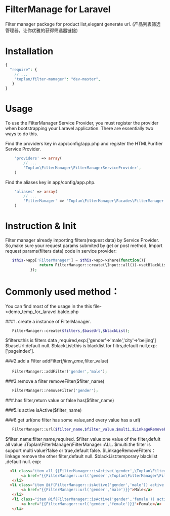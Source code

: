 # FilterManage for Laravel
Filter manager package for product list,elegant generate url.
(产品列表筛选管理器，让你优雅的获得筛选器链接)

# Installation

```php
{
  "require": {
    // ...
    "toplan/filter-manager": "dev-master",
   }
}
```

# Usage

To use the FilterManager Service Provider, you must register the provider when bootstrapping your Laravel application. There are essentially two ways to do this.

Find the providers key in app/config/app.php and register the HTMLPurifier Service Provider.
```php
    'providers' => array(
        // ... 
        'Toplan\FilterManager\FilterManagerServiceProvider',
    )
```    
Find the aliases key in app/config/app.php.
```php
    'aliases' => array(
        // ...
        'FilterManager' => 'Toplan\FilterManager\Facades\FilterManager',
    )
```

# Instruction & Init
 Filter manager already importing filters(request data) by Service Provider.
 So,make sure your request params submited by get or post method,
 Import request params(filters data) code in service provider:
 ```php
    $this->app['FilterManager'] = $this->app->share(function(){
                return FilterManager::create(\Input::all())->setBlackList(['page']);
            });
 ```
# Commonly used method： 
 You can find most of the usage in the this file->demo_temp_for_laravel.balde.php
 
 ###1. create a instance of FilterManager.
 ```php
    FilterManager::create($filters,$baseUrl,$blackList);
 ```
 $filters:this is filters data ,required,exp:['gender'=>'male','city'=>'beijing']
 $baseUrl:default null.
 $blackList:this is blacklist for filtrs,default null,exp:['pageindex'].
 
 ###2.add a Filter
 addFilter($filter_name,$filter_value)
 ```php
    FilterManager::addFilter('gender','male');
 ```
 ###3.remove a filter
 removeFilter($filter_name)
 ```php
    FilterManager::removeFilter('gender');
 ```
 ###.has filter,return value or false
 has($filter_name)
 
 ###5.is active
 isActive($filter_name)
 
 ###6.get url(one filter has some value,and every value has a url)
 ```php
    FilterManager::url($filter_name,$filter_value,$multi,$LinkageRemoveFilters,$blackList)
 ```
 $filter_name:filter name,required.
 $filter_value:one value of the filter,defult all value :\Toplan\FilterManager\FilterManager::ALL.
 $multi:the filter is support multi value?false or true,default false.
 $LinkageRemoveFilters：linkage remove the other filter,default null.
 $blackList:temporary blacklist ,default null.
 exp:
 ```html
   <li class="item all {{FilterManager::isActive('gender',\Toplan\FilterManager\FilterManager::ALL,'active','')}}">
        <a href="{{FilterManager::url('gender',\Toplan\FilterManager\FilterManager::ALL)}}">All</a>
    </li>
   <li class="item @if(FilterManager::isActive('gender','male')) active @endif">
        <a href="{{FilterManager::url('gender','male')}}">Male</a>
    </li>
    <li class="item @if(FilterManager::isActive('gender','female')) active @endif">
        <a href="{{FilterManager::url('gender','female')}}">Female</a>
    </li>
 ```
 
